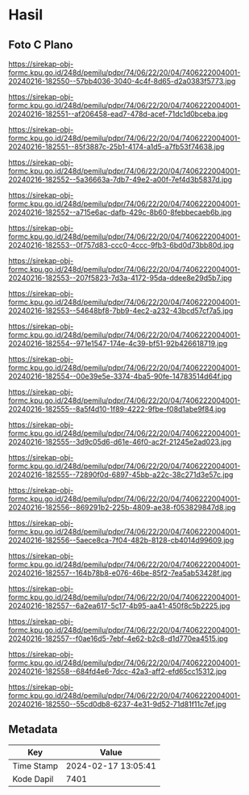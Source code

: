 # Hasil

## Foto C Plano

https://sirekap-obj-formc.kpu.go.id/248d/pemilu/pdpr/74/06/22/20/04/7406222004001-20240216-182550--57bb4036-3040-4c4f-8d65-d2a0383f5773.jpg

https://sirekap-obj-formc.kpu.go.id/248d/pemilu/pdpr/74/06/22/20/04/7406222004001-20240216-182551--af206458-ead7-478d-acef-71dc1d0bceba.jpg

https://sirekap-obj-formc.kpu.go.id/248d/pemilu/pdpr/74/06/22/20/04/7406222004001-20240216-182551--85f3887c-25b1-4174-a1d5-a7fb53f74638.jpg

https://sirekap-obj-formc.kpu.go.id/248d/pemilu/pdpr/74/06/22/20/04/7406222004001-20240216-182552--5a36663a-7db7-49e2-a00f-7ef4d3b5837d.jpg

https://sirekap-obj-formc.kpu.go.id/248d/pemilu/pdpr/74/06/22/20/04/7406222004001-20240216-182552--a715e6ac-dafb-429c-8b60-8febbecaeb6b.jpg

https://sirekap-obj-formc.kpu.go.id/248d/pemilu/pdpr/74/06/22/20/04/7406222004001-20240216-182553--0f757d83-ccc0-4ccc-9fb3-6bd0d73bb80d.jpg

https://sirekap-obj-formc.kpu.go.id/248d/pemilu/pdpr/74/06/22/20/04/7406222004001-20240216-182553--207f5823-7d3a-4172-95da-ddee8e29d5b7.jpg

https://sirekap-obj-formc.kpu.go.id/248d/pemilu/pdpr/74/06/22/20/04/7406222004001-20240216-182553--54648bf8-7bb9-4ec2-a232-43bcd57cf7a5.jpg

https://sirekap-obj-formc.kpu.go.id/248d/pemilu/pdpr/74/06/22/20/04/7406222004001-20240216-182554--971e1547-174e-4c39-bf51-92b426618719.jpg

https://sirekap-obj-formc.kpu.go.id/248d/pemilu/pdpr/74/06/22/20/04/7406222004001-20240216-182554--00e39e5e-3374-4ba5-90fe-14783514d64f.jpg

https://sirekap-obj-formc.kpu.go.id/248d/pemilu/pdpr/74/06/22/20/04/7406222004001-20240216-182555--8a5f4d10-1f89-4222-9fbe-f08d1abe9f84.jpg

https://sirekap-obj-formc.kpu.go.id/248d/pemilu/pdpr/74/06/22/20/04/7406222004001-20240216-182555--3d9c05d6-d61e-46f0-ac2f-21245e2ad023.jpg

https://sirekap-obj-formc.kpu.go.id/248d/pemilu/pdpr/74/06/22/20/04/7406222004001-20240216-182555--72890f0d-6897-45bb-a22c-38c271d3e57c.jpg

https://sirekap-obj-formc.kpu.go.id/248d/pemilu/pdpr/74/06/22/20/04/7406222004001-20240216-182556--869291b2-225b-4809-ae38-f053829847d8.jpg

https://sirekap-obj-formc.kpu.go.id/248d/pemilu/pdpr/74/06/22/20/04/7406222004001-20240216-182556--5aece8ca-7f04-482b-8128-cb4014d99609.jpg

https://sirekap-obj-formc.kpu.go.id/248d/pemilu/pdpr/74/06/22/20/04/7406222004001-20240216-182557--164b78b8-e076-46be-85f2-7ea5ab53428f.jpg

https://sirekap-obj-formc.kpu.go.id/248d/pemilu/pdpr/74/06/22/20/04/7406222004001-20240216-182557--6a2ea617-5c17-4b95-aa41-450f8c5b2225.jpg

https://sirekap-obj-formc.kpu.go.id/248d/pemilu/pdpr/74/06/22/20/04/7406222004001-20240216-182557--f0ae16d5-7ebf-4e62-b2c8-d1d770ea4515.jpg

https://sirekap-obj-formc.kpu.go.id/248d/pemilu/pdpr/74/06/22/20/04/7406222004001-20240216-182558--684fd4e6-7dcc-42a3-aff2-efd65cc15312.jpg

https://sirekap-obj-formc.kpu.go.id/248d/pemilu/pdpr/74/06/22/20/04/7406222004001-20240216-182550--55cd0db8-6237-4e31-9d52-71d81f11c7ef.jpg


## Metadata

| Key        | Value               |
| ---------- | ------------------- |
| Time Stamp | 2024-02-17 13:05:41 |
| Kode Dapil | 7401                |



